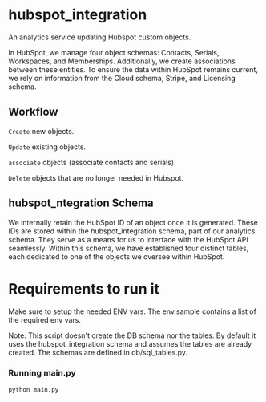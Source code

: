 # hubspot_integration
An analytics service updating Hubspot custom objects. 

In HubSpot, we manage four object schemas: Contacts, Serials, Workspaces, and Memberships. Additionally, we create associations between these entities. To ensure the data within HubSpot remains current, we rely on information from the Cloud schema, Stripe, and Licensing schema. 

## Workflow
`Create` new objects.

`Update` existing objects.

`associate` objects (associate contacts and serials).

`Delete` objects that are no longer needed in Hubspot. 


## hubspot_ntegration Schema
We internally retain the HubSpot ID of an object once it is generated. These IDs are stored within the hubspot_integration schema, part of our analytics schema. They serve as a means for us to interface with the HubSpot API seamlessly. Within this schema, we have established four distinct tables, each dedicated to one of the objects we oversee within HubSpot.

# Requirements to run it
Make sure to setup the needed ENV vars. The env.sample contains a list of the required env vars.

Note: This script doesn't create the DB schema nor the tables. By default it uses the hubspot_integration schema and assumes the tables are already created. The schemas are defined in db/sql_tables.py.

### Running main.py
```bash
python main.py 
```